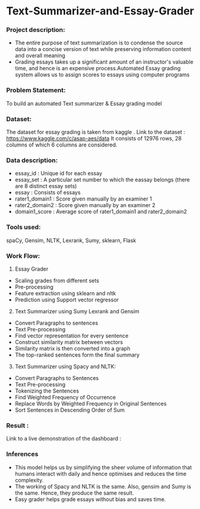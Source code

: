 # Text-Summarizer-and-Essay-Grader
### Project description:
- The entire purpose of text summarization is to condense the source data into a concise version of text while preserving information content and overall meaning
- Grading essays takes up a significant amount of an instructor's valuable time, and hence is an expensive process.Automated Essay grading system allows us to assign scores to essays using computer programs

### Problem Statement:
To build an automated Text summarizer & Essay grading model 

### Dataset:
The dataset for essay grading is taken from kaggle . Link to the dataset : https://www.kaggle.com/c/asap-aes/data
It consists of 12976 rows, 28 columns of which 6 columns are considered.

### Data description:
- essay_id : Unique id for each essay
- essay_set : A particular set number to which the eassay belongs (there are 8 distinct essay sets)
- essay : Consists of essays
- rater1_domain1 : Score given manually by an examiner 1
- rater2_domain2 : Score given manually by an examiner 2
- domain1_score : Average score of rater1_domain1 and rater2_domain2

### Tools used:
spaCy, Gensim, NLTK, Lexrank, Sumy, sklearn, Flask

### Work Flow:
1. Essay Grader
- Scaling grades from different sets
- Pre-processing 
- Feature extraction using sklearn and nltk
- Prediction using Support vector regressor

2. Text Summarizer using Sumy Lexrank and Gensim
- Convert Paragraphs to sentences
- Text Pre-processing
- Find vector representation for every sentence
- Construct similarity matrix between vectors
- Similarity matrix is then converted into a graph
- The top-ranked sentences form the final summary

3. Text Summarizer using Spacy and NLTK:
- Convert Paragraphs to Sentences
- Text Pre-processing
- Tokenizing the Sentences
- Find Weighted Frequency of Occurrence
- Replace Words by Weighted Frequency in Original Sentences
- Sort Sentences in Descending Order of Sum

### Result :
Link to a live demonstration of the dashboard :
 
### Inferences
- This model helps us by simplifying the sheer volume of information that humans interact with daily and hence optimises and reduces the time complexity.
- The working of Spacy and NLTK is the same. Also, gensim and Sumy is the same. Hence, they produce the same result.
- Easy grader helps grade essays without bias and saves time.
